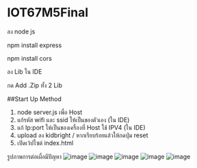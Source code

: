# IOT67M5Final
ลง node js

npm install express

npm install cors

ลง Lib ใน IDE

กด Add .Zip ทั้ง 2 Lib

##Start Up Method
1. node server.js เพื่อ Host
2. แก้รหัส wifi และ ssid ให้เป็นของตัวเอง (ใน IDE)
3. แก้ Ip:port ให้เป็นของเครื่องที่ Host ใช้ IPV4 (ใน IDE)
4. upload ลง kidbright / หากเรียบร้อยแล้วให้กดปุ่ม reset
5. เปิดเว้ปไซต์ index.html

รูปภาพการต่อเผื่อมีปัญหา
![image](https://github.com/user-attachments/assets/4db2a400-8b33-4622-9a7b-a2be8b1b3d8a)
![image](https://github.com/user-attachments/assets/fb24e0e5-a72f-490e-b8e7-0abe28a7768d)
![image](https://github.com/user-attachments/assets/acb443da-ea21-4b3b-bc5d-5a80f48bd377)
![image](https://github.com/user-attachments/assets/23117800-be66-408f-9a97-2cb2b9765642)
![image](https://github.com/user-attachments/assets/f8c66e4c-6585-416e-a145-9c2879ed7e3d)
